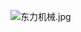 ![东力机械.jpg](https://mmbiz.qpic.cn/mmbiz_jpg/lGdwPnUuh3qhMSb6iaIhcOorssgbicEEAFia8ibuu9UqedKfXkzE3DKRnZk7rNnzRpHlO84UUouibRGRnl1C0yww0Og/0?wx_fmt=jpeg&from=appmsg)